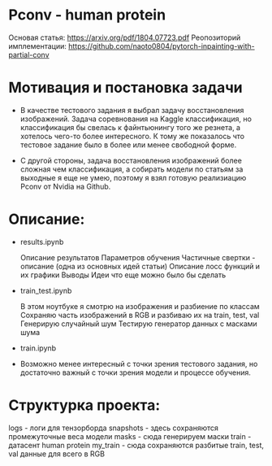 # Pconv - human protein
Основая статья: https://arxiv.org/pdf/1804.07723.pdf
Реопозиторий имплементации: https://github.com/naoto0804/pytorch-inpainting-with-partial-conv
 
# Мотивация и постановка задачи
- В качестве тестового задания я выбрал задачу восстановления изображений. Задача соревнования на Kaggle классификация, но классификация бы свелась к файнтьюнингу того же резнета, а хотелось чего-то более интересного. К тому же показалось что тестовое задание было в более или менее свободной форме.

- С другой стороны, задача восстановления изображений более сложная чем классификация, а собирать модели по статьям за выходные я еще не умею, поэтому я взял готовую реализиацию Pconv от Nvidia на Github.

# Описание:
- results.ipynb

    Описание результатов
    Параметров обучения
    Частичные свертки - описание (одна из основных идей статьи)
    Описание лосс функций и их графики
    Выводы
    Идеи что еще можно было бы сделать


- train_test.ipynb

    В этом ноутбуке я смотрю на изображения и разбиение по классам
    Сохраняю часть изображений в RGB и разбиваю их на train, test, val
    Генерирую случайный шум
    Тестирую генератор данных с масками шума
    
- train.ipynb
- Возможно менее интересный с точки зрения тестового задания, но достаточно важный с точки зрения модели и процессе обучения.

# Структурка проекта:
logs - логи для тензорборда
snapshots - здесь сохраняются промежуточные веса модели
masks - сюда генерируем маски 
train - датасент human protein
my_train - сюда сохраняются разбитые train, test, val данные для всего в RGB
